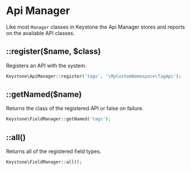 Api Manager
====

Like most `Manager` classes in Keystone the Api Manager stores and reports
on the available API classes.


::register($name, $class)
----

Registers an API with the system.

```php
Keystone\ApiManager::register('tags', '\MyCustomNamespace\TagApi');
```


::getNamed($name)
----

Returns the class of the registered API or false on failure.

```php
Keystone\FieldManager::getNamed('tags');
```


::all()
----

Returns all of the registered field types.

```php
Keystone\FieldManager::all();
```